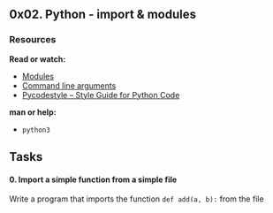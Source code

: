 ## 0x02. Python - import & modules

### Resources
**Read or watch:**

- [Modules](https://intranet.alxswe.com/rltoken/SY-cMfnwbHoPFaJ-D_LWig)
- [Command line
arguments](https://intranet.alxswe.com/rltoken/5e3TphtJ6WSVkWsdd2eX_A)
- [Pycodestyle – Style Guide for Python
Code](https://intranet.alxswe.com/rltoken/FlkAJ_kPXHC4Y65WrRvA4A)

**man or help:**
- `python3`

## Tasks
#### 0. Import a simple function from a simple file
Write a program that imports the function `def add(a, b):` from the file
